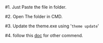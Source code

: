 
#1. Just Paste the file in folder.

#2. Open The folder in CMD.

#3. Update the theme.exe using '`theme update`'

#4. follow this [doc](https://shopify.dev/themes/tools/theme-kit/command-reference) for other commend.
